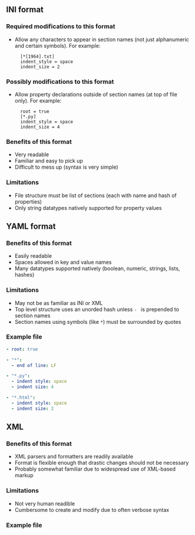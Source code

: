 ## INI format

### Required modifications to this format

* Allow any characters to appear in section names (not just alphanumeric and certain symbols).  For example:

        [*[1964].txt]
        indent_style = space
        indent_size = 2

### Possibly modifications to this format

* Allow property declarations outside of section names (at top of file only).  For example:

        root = true
        [*.py]
        indent_style = space
        indent_size = 4

### Benefits of this format

* Very readable
* Familiar and easy to pick up
* Difficult to mess up (syntax is very simple)

### Limitations

* File structure must be list of sections (each with name and hash of properties)
* Only string datatypes natively supported for property values


## YAML format

### Benefits of this format

* Easily readable
* Spaces allowed in key and value names
* Many datatypes supported natively (boolean, numeric, strings, lists, hashes)

### Limitations

* May not be as familiar as INI or XML
* Top level structure uses an unorded hash unless `- ` is prepended to section names
* Section names using symbols (like `*`) must be surrounded by quotes

### Example file

```yaml
- root: true

- "*":
  - end of line: LF

- "*.py":
  - indent style: space
  - indent size: 4

- "*.html":
  - indent style: space
  - indent size: 2
```


## XML

### Benefits of this format

* XML parsers and formatters are readily available
* Format is flexible enough that drastic changes should not be necessary
* Probably somewhat familiar due to widespread use of XML-based markup

### Limitations

* Not very human readible
* Cumbersome to create and modify due to often verbose syntax

### Example file

<setting root="true"/>
<pattern glob="*.py">
     <indentation style="space" size="4" tabwidth="4"/>
     <end_of_line style="LF"/>
</pattern>
